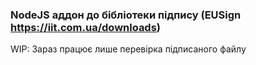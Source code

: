### NodeJS аддон до бібліотеки підпису (EUSign https://iit.com.ua/downloads)

WIP: Зараз працює лише перевірка підписаного файлу
